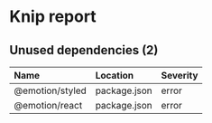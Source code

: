 # Knip report

## Unused dependencies (2)

| Name            | Location     | Severity |
| :-------------- | :----------- | :------- |
| @emotion/styled | package.json | error    |
| @emotion/react  | package.json | error    |

